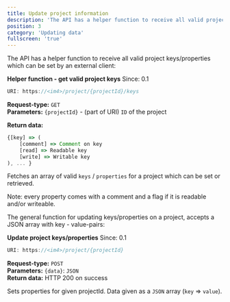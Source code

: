 ```yaml
---
title: Update project information
description: 'The API has a helper function to receive all valid project keys/properties which can be set by an external client'
position: 3
category: 'Updating data'
fullscreen: 'true'
---
```


The API has a helper function to receive all valid project keys/properties which can be set by an external client:

**Helper function - get valid project keys** <badge>Since: 0.1</badge>

```js
URI: https://<im4>/project/{projectId}/keys
```

**Request-type:** `GET`  
**Parameters:** `{projectId}` - (part of URI) `ID` of the project

**Return data:**

```js
{[key] => (
    [comment] => Comment on key
    [read] => Readable key
    [write] => Writable key
), ... }
```

Fetches an array of valid `keys` / `properties` for a project which can be set or retrieved.

<alert> Note: every property comes with a comment and a flag if it is readable and/or writeable.
</alert>

The general function for updating keys/properties on a project, accepts a JSON array with key - value-pairs:

**Update project keys/properties** <badge>Since: 0.1</badge>

```js
URI: https://<im4>/project/{projectId}
```

**Request-type:** `POST`  
**Parameters:** `{data}`: `JSON`  
**Return data:** HTTP 200 on success

Sets properties for given projectId. Data given as a `JSON` array (`key` => `value`).
